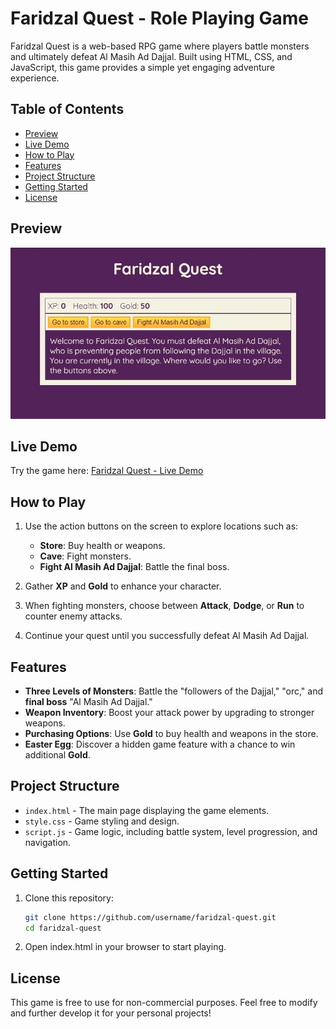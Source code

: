 # Faridzal Quest - Role Playing Game

Faridzal Quest is a web-based RPG game where players battle monsters and ultimately defeat Al Masih Ad Dajjal. Built using HTML, CSS, and JavaScript, this game provides a simple yet engaging adventure experience.

## Table of Contents

- [Preview](#preview)
- [Live Demo](#live-demo)
- [How to Play](#how-to-play)
- [Features](#features)
- [Project Structure](#project-structure)
- [Getting Started](#getting-started)
- [License](#license)

## Preview

![Screenshot of Faridzal Quest](images/preview.jpg)

## Live Demo

Try the game here: [Faridzal Quest - Live Demo](https://brodamaris.github.io/FaridzalQuest-RolePlayingGame/)

## How to Play

1. Use the action buttons on the screen to explore locations such as:
   - **Store**: Buy health or weapons.
   - **Cave**: Fight monsters.
   - **Fight Al Masih Ad Dajjal**: Battle the final boss.
   
2. Gather **XP** and **Gold** to enhance your character.

3. When fighting monsters, choose between **Attack**, **Dodge**, or **Run** to counter enemy attacks.

4. Continue your quest until you successfully defeat Al Masih Ad Dajjal.

## Features

- **Three Levels of Monsters**: Battle the "followers of the Dajjal," "orc," and **final boss** "Al Masih Ad Dajjal."
- **Weapon Inventory**: Boost your attack power by upgrading to stronger weapons.
- **Purchasing Options**: Use **Gold** to buy health and weapons in the store.
- **Easter Egg**: Discover a hidden game feature with a chance to win additional **Gold**.

## Project Structure

- `index.html` - The main page displaying the game elements.
- `style.css` - Game styling and design.
- `script.js` - Game logic, including battle system, level progression, and navigation.

## Getting Started

1. Clone this repository:

   ```bash
   git clone https://github.com/username/faridzal-quest.git
   cd faridzal-quest

2. Open index.html in your browser to start playing.

## License

This game is free to use for non-commercial purposes. Feel free to modify and further develop it for your personal projects!
